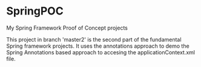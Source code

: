 # SpringPOC
My Spring Framework Proof of Concept projects


This project in branch 'master2' is the second part of the fundamental Spring framework projects.
It uses the annotations approach to demo the Spring Annotations based approach to accesing the applicationContext.xml file.
